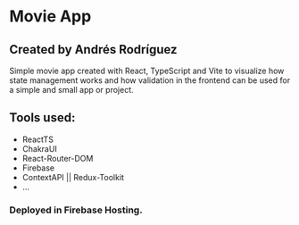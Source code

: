 # Movie App

## Created by Andrés Rodríguez

Simple movie app created with React, TypeScript and Vite to visualize how state management works and how validation in the frontend can be used for a simple and small app or project.

## Tools used:

- ReactTS
- ChakraUI
- React-Router-DOM
- Firebase
- ContextAPI || Redux-Toolkit
- ...

### Deployed in Firebase Hosting.